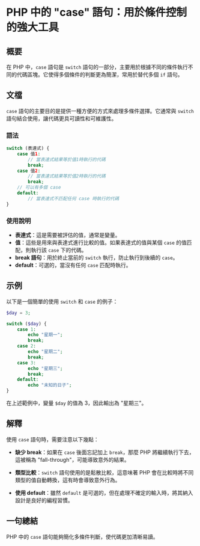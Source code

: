 <!--
Meta Description: # PHP 中的 "case" 語句：用於條件控制的強大工具 ## 概要 在 PHP 中，`case` 語句是 `switch` 語句的一部分，主要用於根據不同的條件執行不同的代碼區塊。它使得多個條件的判斷更為簡潔，常用於替代多個 `if` 語句。 ## 文檔 `case` 語句的主要目的是提供一種...
Meta Keywords: case, break, php, switch, default
-->

# PHP 中的 "case" 語句：用於條件控制的強大工具

## 概要
在 PHP 中，`case` 語句是 `switch` 語句的一部分，主要用於根據不同的條件執行不同的代碼區塊。它使得多個條件的判斷更為簡潔，常用於替代多個 `if` 語句。

## 文檔
`case` 語句的主要目的是提供一種方便的方式來處理多條件選擇。它通常與 `switch` 語句結合使用，讓代碼更具可讀性和可維護性。

### 語法
```php
switch (表達式) {
    case 值1:
        // 當表達式結果等於值1時執行的代碼
        break;
    case 值2:
        // 當表達式結果等於值2時執行的代碼
        break;
    // 可以有多個 case
    default:
        // 當表達式不匹配任何 case 時執行的代碼
}
```
### 使用說明
- **表達式**：這是需要被評估的值，通常是變量。
- **值**：這些是用來與表達式進行比較的值。如果表達式的值與某個 `case` 的值匹配，則執行該 `case` 下的代碼。
- **break 語句**：用於終止當前的 `switch` 執行，防止執行到後續的 `case`。
- **default**：可選的，當沒有任何 `case` 匹配時執行。

## 示例
以下是一個簡單的使用 `switch` 和 `case` 的例子：

```php
$day = 3;

switch ($day) {
    case 1:
        echo "星期一";
        break;
    case 2:
        echo "星期二";
        break;
    case 3:
        echo "星期三";
        break;
    default:
        echo "未知的日子";
}
```

在上述範例中，變量 `$day` 的值為 3，因此輸出為 "星期三"。

## 解釋
使用 `case` 語句時，需要注意以下幾點：

- **缺少 break**：如果在 `case` 後面忘記加上 `break`，那麼 PHP 將繼續執行下去，這被稱為 "fall-through"，可能導致意外的結果。
  
- **類型比較**：`switch` 語句使用的是鬆散比較，這意味著 PHP 會在比較時將不同類型的值自動轉換，這有時會導致意外行為。

- **使用 default**：雖然 `default` 是可選的，但在處理不確定的輸入時，將其納入設計是良好的編程習慣。

## 一句總結
PHP 中的 `case` 語句能夠簡化多條件判斷，使代碼更加清晰易讀。